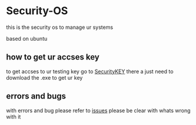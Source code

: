 # Security-OS
this is the security os to manage ur systems

based on ubuntu
## how to get ur accses key
to get accses to ur testing key go to [SecurityKEY](https://github.com/Madmaxvoltron/SecurityKEY)
there a just need to download the .exe to get ur key
## errors and bugs
with errors and bug please refer to [issues](https://github.com/Madmaxvoltron/Security-OS/issues)
please be clear with whats wrong with it
